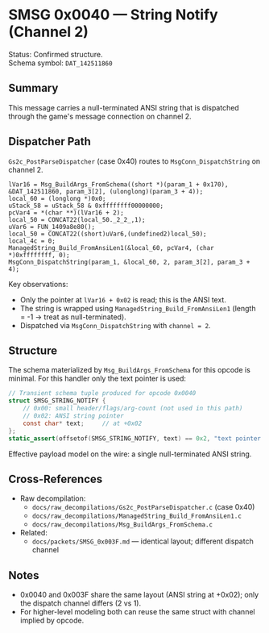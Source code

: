 # SMSG 0x0040 — String Notify (Channel 2)

Status: Confirmed structure.  
Schema symbol: `DAT_142511860`

## Summary

This message carries a null-terminated ANSI string that is dispatched through the game's message connection on channel 2.

## Dispatcher Path

`Gs2c_PostParseDispatcher` (case 0x40) routes to `MsgConn_DispatchString` on channel 2.

```
lVar16 = Msg_BuildArgs_FromSchema((short *)(param_1 + 0x170), &DAT_142511860, param_3[2], (ulonglong)(param_3 + 4));
local_60 = (longlong *)0x0;
uStack_58 = uStack_58 & 0xffffffff00000000;
pcVar4 = *(char **)(lVar16 + 2);
local_50 = CONCAT22(local_50._2_2_,1);
uVar6 = FUN_1409a8e80();
local_50 = CONCAT22((short)uVar6,(undefined2)local_50);
local_4c = 0;
ManagedString_Build_FromAnsiLen1(&local_60, pcVar4, (char *)0xffffffff, 0);
MsgConn_DispatchString(param_1, &local_60, 2, param_3[2], param_3 + 4);
```

Key observations:
- Only the pointer at `lVar16 + 0x02` is read; this is the ANSI text.
- The string is wrapped using `ManagedString_Build_FromAnsiLen1` (length = -1 → treat as null-terminated).
- Dispatched via `MsgConn_DispatchString` with `channel = 2`.

## Structure

The schema materialized by `Msg_BuildArgs_FromSchema` for this opcode is minimal. For this handler only the text pointer is used:

```c
// Transient schema tuple produced for opcode 0x0040
struct SMSG_STRING_NOTIFY {
    // 0x00: small header/flags/arg-count (not used in this path)
    // 0x02: ANSI string pointer
    const char* text;     // at +0x02
};
static_assert(offsetof(SMSG_STRING_NOTIFY, text) == 0x2, "text pointer is at +0x02");
```

Effective payload model on the wire: a single null-terminated ANSI string.

## Cross-References

- Raw decompilation:
  - `docs/raw_decompilations/Gs2c_PostParseDispatcher.c` (case 0x40)
  - `docs/raw_decompilations/ManagedString_Build_FromAnsiLen1.c`
  - `docs/raw_decompilations/Msg_BuildArgs_FromSchema.c`
- Related:
  - `docs/packets/SMSG_0x003F.md` — identical layout; different dispatch channel

## Notes

- 0x0040 and 0x003F share the same layout (ANSI string at +0x02); only the dispatch channel differs (2 vs 1).
- For higher-level modeling both can reuse the same struct with channel implied by opcode.
